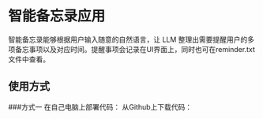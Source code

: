 # 智能备忘录应用
智能备忘录能够根据用户输入随意的自然语言，让 LLM 整理出需要提醒用户的多项备忘事项以及对应时间。提醒事项会记录在UI界面上，同时也可在reminder.txt文件中查看。
## 使用方式
###方式一
在自己电脑上部署代码：
从Github上下载代码：
